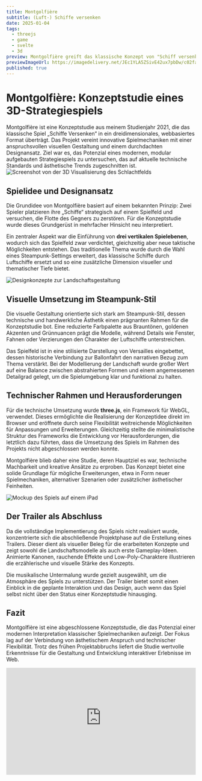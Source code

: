 ```yaml
---
title: Montgolfière
subtitle: (Luft-) Schiffe versenken
date: 2025-01-04
tags:
  - threejs
  - game
  - svelte
  - 3d
preview: Montgolfière greift das klassische Konzept von "Schiff versenken" auf, bringt es jetzt ich das Zeitalter einer alternativen Steampunk-Renaissance und erweiter das Spielkonzept um eine dritte Dimension.
previewImageUrl: https://imagedelivery.net/JEc1YLA5ZSivE42ux7pbDw/c02fa871-ceea-45c5-ea5d-ce245ae06900
published: true
---
```


# **Montgolfière: Konzeptstudie eines 3D-Strategiespiels**

Montgolfière ist eine Konzeptstudie aus meinem Studienjahr 2021, die das klassische Spiel „Schiffe Versenken“ in ein dreidimensionales, webbasiertes Format überträgt. Das Projekt vereint innovative Spielmechaniken mit einer anspruchsvollen visuellen Gestaltung und einem durchdachten Designansatz. Ziel war es, das Potenzial eines modernen, modular aufgebauten Strategiespiels zu untersuchen, das auf aktuelle technische Standards und ästhetische Trends zugeschnitten ist.
![Screenshot von der 3D Visualisierung des Schlachtfelds](https://imagedelivery.net/JEc1YLA5ZSivE42ux7pbDw/c02fa871-ceea-45c5-ea5d-ce245ae06900/h=400)

## **Spielidee und Designansatz**

Die Grundidee von Montgolfière basiert auf einem bekannten Prinzip: Zwei Spieler platzieren ihre „Schiffe“ strategisch auf einem Spielfeld und versuchen, die Flotte des Gegners zu zerstören. Für die Konzeptstudie wurde dieses Grundgerüst in mehrfacher Hinsicht neu interpretiert.

Ein zentraler Aspekt war die Einführung von **drei vertikalen Spielebenen**, wodurch sich das Spielfeld zwar verdichtet, gleichzeitig aber neue taktische Möglichkeiten entstehen. Das traditionelle Thema wurde durch die Wahl eines Steampunk-Settings erweitert, das klassische Schiffe durch Luftschiffe ersetzt und so eine zusätzliche Dimension visueller und thematischer Tiefe bietet.

![Designkonzepte zur Landschaftsgestaltung](https://imagedelivery.net/JEc1YLA5ZSivE42ux7pbDw/ae8dd960-6707-438d-a656-6e258aacfd00/h=400)

## **Visuelle Umsetzung im Steampunk-Stil**

Die visuelle Gestaltung orientierte sich stark am Steampunk-Stil, dessen technische und handwerkliche Ästhetik einen prägnanten Rahmen für die Konzeptstudie bot. Eine reduzierte Farbpalette aus Brauntönen, goldenen Akzenten und Grünnuancen prägt die Modelle, während Details wie Fenster, Fahnen oder Verzierungen den Charakter der Luftschiffe unterstreichen.

Das Spielfeld ist in eine stilisierte Darstellung von Versailles eingebettet, dessen historische Verbindung zur Ballonfahrt den narrativen Bezug zum Thema verstärkt. Bei der Modellierung der Landschaft wurde großer Wert auf eine Balance zwischen abstrahierten Formen und einem angemessenen Detailgrad gelegt, um die Spielumgebung klar und funktional zu halten.

## **Technischer Rahmen und Herausforderungen**

Für die technische Umsetzung wurde **three.js**, ein Framework für WebGL, verwendet. Dieses ermöglichte die Realisierung der Konzeptidee direkt im Browser und eröffnete durch seine Flexibilität weitreichende Möglichkeiten für Anpassungen und Erweiterungen. Gleichzeitig stellte die minimalistische Struktur des Frameworks die Entwicklung vor Herausforderungen, die letztlich dazu führten, dass die Umsetzung des Spiels im Rahmen des Projekts nicht abgeschlossen werden konnte.

Montgolfière blieb daher eine Studie, deren Hauptziel es war, technische Machbarkeit und kreative Ansätze zu erproben. Das Konzept bietet eine solide Grundlage für mögliche Erweiterungen, etwa in Form neuer Spielmechaniken, alternativer Szenarien oder zusätzlicher ästhetischer Feinheiten.

![Mockup des Spiels auf einem iPad](https://imagedelivery.net/JEc1YLA5ZSivE42ux7pbDw/fae29eec-19f4-4d37-7897-0f02b7bb5400/h=400)

## **Der Trailer als Abschluss**

Da die vollständige Implementierung des Spiels nicht realisiert wurde, konzentrierte sich die abschließende Projektphase auf die Erstellung eines Trailers. Dieser dient als visueller Beleg für die erarbeiteten Konzepte und zeigt sowohl die Landschaftsmodelle als auch erste Gameplay-Ideen. Animierte Kanonen, rauchende Effekte und Low-Poly-Charaktere illustrieren die erzählerische und visuelle Stärke des Konzepts.

Die musikalische Untermalung wurde gezielt ausgewählt, um die Atmosphäre des Spiels zu unterstützen. Der Trailer bietet somit einen Einblick in die geplante Interaktion und das Design, auch wenn das Spiel selbst nicht über den Status einer Konzeptstudie hinausging.

## **Fazit**

Montgolfière ist eine abgeschlossene Konzeptstudie, die das Potenzial einer modernen Interpretation klassischer Spielmechaniken aufzeigt. Der Fokus lag auf der Verbindung von ästhetischem Anspruch und technischer Flexibilität. Trotz des frühen Projektabbruchs liefert die Studie wertvolle Erkenntnisse für die Gestaltung und Entwicklung interaktiver Erlebnisse im Web.

<div style="position: relative; padding-top: 56.25%;">
  <iframe
    src="https://customer-o8nynecjdyitknhq.cloudflarestream.com/bff4332344052ac7a59e4a7a597ccac8/iframe?muted=true&loop=true&autoplay=true&poster=https%3A%2F%2Fcustomer-o8nynecjdyitknhq.cloudflarestream.com%2Fbff4332344052ac7a59e4a7a597ccac8%2Fthumbnails%2Fthumbnail.jpg%3Ftime%3D%26height%3D600&controls=false"
    loading="lazy"
    style="border: none; position: absolute; top: 0; left: 0; height: 100%; width: 100%;"
    allow="accelerometer; gyroscope; autoplay; encrypted-media; picture-in-picture;"
    allowfullscreen="true"
    title="Video des Prototypen mit der Abbildung einer beispielhaften Runde Luftschiffe versenken" 
  ></iframe>
</div>
